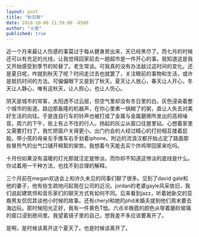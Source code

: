 ```yaml
---
layout: post
title: "秋日絮"
date: 2018-10-06 11:59:00 -0500
author: "火兽"
published: true
---
```


近一个月来最让人伤感的事莫过于每从健身房出来，天已经黑尽了。而七月的时候还可以有充足的光线，让我觉得回家前去一趟超市是一件开心的事。我知道这是我又开始感受到季节的轮替了。老生常谈。可我真的没有办法敌过这时间的变化。还是夏日呢，咋就到秋天了呢？时间走过去也就罢了，关注眼前的事物和生活，或许是抵抗时间的方法。可偏偏眼下又是到了秋天。夏天让人放心，春天让人开心，冬天让人静心，唯有这秋天，让人担心，也让人伤心。

阴天是城市的常客，太阳透不过云层，但空气里却没有冬日里的白。灰色浸染着整个城市的街道。路边那轰隆的机器声，在你心里煮一锅糊了的粥，直让人失去对美好生活的向往。于是连自行车的铃声也被打成了金属与金属磨擦所发出的高频噪音。周六的下午，街上有止不住的行人。扬起的灰尘从窗口往屋里钻。心想着家里又需要打扫了，我忙把窗户关得更小。出门约会的人经过精心的打扮相互搂着屁股。带小孩的母亲左手推车右手划着iphone。附近的流浪汉都开始占定了路面那些冒热气的出气口铺开棉絮的架势。我想着今天能去买个炸鸡带回家来吃吗。

十月份如果没有温暖的灯光那就注定是惨淡。而你却不知道这惨淡的底线是什么。你试着用一千种方法，也找不到合理的解释。

三个月前在megan欢送会上和许久未见的同事们聊了很多。见到了david gale和他的妻子，他有些生疏地问起我在公司的近况。jordan的老婆gayle风采依旧，我们说起建筑师和音乐家们的聊天方式有如何不同。后来看到jazz，听着她新交的亚裔男友侃侃其谈他小时候的故事。还有cheryl和她的phd未婚夫提到他们周末要去海边玩。那时候阳光正好，我有一件黄色T恤。六点半晚霞的颜色从带着磨砂玻璃的窗口浸到房间里。我望着镜子里的自己，想我差不多应该要离开了。

是啊，是时候该离开这个夏天了。也是时候该离开了。
